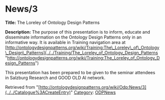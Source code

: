 #  News/3


__Title:__ The Loreley of Ontology Design Patterns


__Description:__ The purpose of this presentation is to inform, educate and disseminate information on the Ontology Design Patterns only in an informative way. It is available in Training navigation area at [http://ontologydesignpatterns.org/wiki/Training:The\_Loreley\_of\_Ontology\_Design\_Patterns](../../Training/The_Loreley_of_Ontology_Design_Patterns "http://ontologydesignpatterns.org/wiki/Training:The_Loreley_of_Ontology_Design_Patterns")


This presentation has been prepared to be given to the seminar attendees in Salzburg Research and GOOD OLD AI network. 





Retrieved from "[http://ontologydesignpatterns.org/wiki/Odp:News/3](../../Catalogue%3ACreateEntry)"
 [Category](http://ontologydesignpatterns.org/wiki/Special:Categories "Special:Categories"): [ODPNews](../../Category/ODPNews "Category:ODPNews")